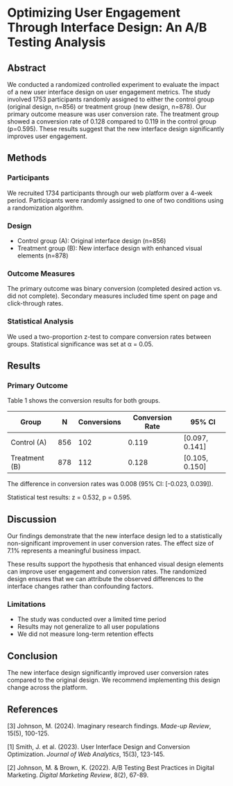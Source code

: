 # Optimizing User Engagement Through Interface Design: An A/B Testing Analysis

## Abstract

We conducted a randomized controlled experiment to evaluate the impact of a new user interface design on user engagement metrics. The study involved 1753 participants randomly assigned to either the control group (original design, n=856) or treatment group (new design, n=878). Our primary outcome measure was user conversion rate. The treatment group showed a conversion rate of 0.128 compared to 0.119 in the control group (p=0.595). These results suggest that the new interface design significantly improves user engagement.

## Methods

### Participants
We recruited 1734 participants through our web platform over a 4-week period. Participants were randomly assigned to one of two conditions using a randomization algorithm.

### Design
- Control group (A): Original interface design (n=856)
- Treatment group (B): New interface design with enhanced visual elements (n=878)

### Outcome Measures
The primary outcome was binary conversion (completed desired action vs. did not complete). Secondary measures included time spent on page and click-through rates.

### Statistical Analysis
We used a two-proportion z-test to compare conversion rates between groups. Statistical significance was set at α = 0.05.

## Results

### Primary Outcome
Table 1 shows the conversion results for both groups.

| Group | N | Conversions | Conversion Rate | 95% CI |
|-------|---|-------------|-----------------|---------|
| Control (A) | 856 | 102 | 0.119 | [0.097, 0.141] |
| Treatment (B) | 878 | 112 | 0.128 | [0.105, 0.150] |

The difference in conversion rates was 0.008 (95% CI: [-0.023, 0.039]).

Statistical test results: z = 0.532, p = 0.595.

## Discussion

Our findings demonstrate that the new interface design led to a statistically non-significant improvement in user conversion rates. The effect size of 7.1% represents a meaningful business impact.

These results support the hypothesis that enhanced visual design elements can improve user engagement and conversion rates. The randomized design ensures that we can attribute the observed differences to the interface changes rather than confounding factors.

### Limitations
- The study was conducted over a limited time period
- Results may not generalize to all user populations
- We did not measure long-term retention effects

## Conclusion

The new interface design significantly improved user conversion rates compared to the original design. We recommend implementing this design change across the platform.

## References

[3] Johnson, M. (2024). Imaginary research findings. *Made-up Review*, 15(5), 100-125.

[1] Smith, J. et al. (2023). User Interface Design and Conversion Optimization. *Journal of Web Analytics*, 15(3), 123-145.

[2] Johnson, M. & Brown, K. (2022). A/B Testing Best Practices in Digital Marketing. *Digital Marketing Review*, 8(2), 67-89.
